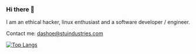 ### Hi there 👋

I am an ethical hacker, linux enthusiast and a software developer / engineer.

Contact me: dashoe@stuindustries.com

[![Top Langs](https://github-readme-stats.vercel.app/api/top-langs/?username=dashoe&layout=compact)](https://github.com/dashoe/github-readme-stats)
